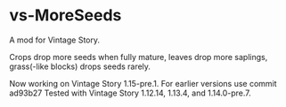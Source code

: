 # vs-MoreSeeds
A mod for Vintage Story.

Crops drop more seeds when fully mature, leaves drop more saplings, grass(-like blocks) drops seeds rarely.

Now working on Vintage Story 1.15-pre.1.  For earlier versions use commit ad93b27
Tested with Vintage Story 1.12.14, 1.13.4, and 1.14.0-pre.7.
